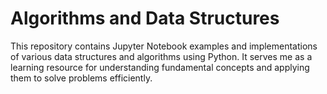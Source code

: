 # Algorithms and Data Structures 

This repository contains Jupyter Notebook examples and implementations of various data structures and algorithms using Python. It serves me as a learning resource for understanding fundamental concepts and applying them to solve problems efficiently.
